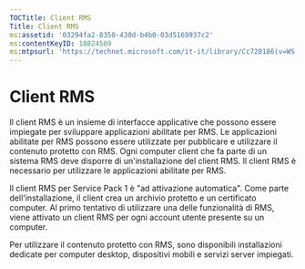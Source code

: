 ```yaml
---
TOCTitle: Client RMS
Title: Client RMS
ms:assetid: '03294fa2-8350-430d-b4b0-03d5169937c2'
ms:contentKeyID: 18824509
ms:mtpsurl: 'https://technet.microsoft.com/it-it/library/Cc720186(v=WS.10)'
---
```


Client RMS
==========

Il client RMS è un insieme di interfacce applicative che possono essere impiegate per sviluppare applicazioni abilitate per RMS. Le applicazioni abilitate per RMS possono essere utilizzate per pubblicare e utilizzare il contenuto protetto con RMS. Ogni computer client che fa parte di un sistema RMS deve disporre di un'installazione del client RMS. Il client RMS è necessario per utilizzare le applicazioni abilitate per RMS.

Il client RMS per Service Pack 1 è "ad attivazione automatica". Come parte dell'installazione, il client crea un archivio protetto e un certificato computer. Al primo tentativo di utilizzare una delle funzionalità di RMS, viene attivato un client RMS per ogni account utente presente su un computer.

Per utilizzare il contenuto protetto con RMS, sono disponibili installazioni dedicate per computer desktop, dispositivi mobili e servizi server impiegati.
